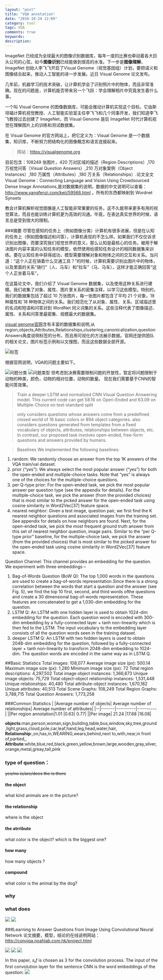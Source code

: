 ```yaml
---
layout: "post"
title: "VQA annotation"
date: "2016-10-24 12:09"
category: tool
tags: VQA
comments: true
keywords:
description:
---
```

ImageNet 已经成为全球最大的图像识别数据库，每年一度的比赛也牵动着各大巨头公司的心弦，如今**图像识别**已经能做到很高的水准。下一步是**图像理解**，ImageNet 创始人李飞飞开启了Visual Genome（视觉基因组）计划，要把语义和图像结合起来，推动人工智能的进一步发展。近日 Visual Genome 论文发布。

几年前，机器学习的技术突破，让计算机学会了识别照片中的物体，而且非常准确。现在的问题是，计算机能否带来另一个飞跃：学会理解相片中究竟发生着什么事。

一个叫 Visual Genome 的图像数据库，可能会推动计算机实现这个目标。它由斯坦福计算机视觉教授、人工智能实验室主任李飞飞和几个同事开发，我们知道李飞飞教授过去创建了 ImageNet，而 Visual Genome 是后 ImageNet 时代计算机视觉在理解图片上的训练和测试数据集。

在 Visual Genome 的官方网站上，把它定义为：Visual Genome 是一个数据集，知识库，不断努力把结构化的图像概念和语言连接起来。

>网站：https://visualgenome.org

目前包含：108249 张图片，420 万对区域的描述（Region Descriptions）,170 万视觉问答（Visual Question Answers）,210 万对象案例（Object Instances）,180 万属性（Attributes）,180 万关系（Relationships）.论文全文Visual Genome：Connecting Language and Vision Using Crowdsourced Dense Image Annotations,是对数据集的说明，数据的中文说明可以查看：http://www.yangfenzi.com/keji/59566.html
。所有的东西都映射到 Wordnet Synsets

教会计算机解析视觉图像是人工智能非常重要的任务，这不久能带来更多有用的视觉算法，而且也能训练计算机更为高效的沟通。毕竟，在表达真实世界的时候，语言总是受到很大的限制。

###摘要
尽管在感知的任务上（例如图像分类）计算机有很多进展，但是在认知的任务上（例如图像描述和问答），计算机表现的不怎么样。如果我们不仅仅诉求识别出图像，而要深究我们视觉世界的意义，那么认知是最核心的任务。被用于解决图片内容丰富的认知任务的模型，依然使用给感知任务设计的相同数据集来训练。要在认知任务中获得成功，模型需要理解对象和物体之间的交互和关系。当问道：“这个人正在骑着什么交通工具？”的时候，计算机需要识别出图片中的物体，以及里面的关系“骑行”（人、马车）和“拉车”（马、马车），这样才能正确回答“这个人正坐着马车”。

在这篇论文中，我们介绍了 Visual Genome 数据集，以及使用这种关系进行建模。我们收集了对象、属性、图片里关系的密集注释，以学习这些模型。特别的，我们的数据集包括了超过 10 万张图片，每一张图片都包含了平均 21 个对象，18 种属性和 18 种物体之间的关系。我们规范化了从对象、属性、关系、区域描述里的名词和短语和问答对到 WordNet 同义词集的关系。这些注释代表了图像描述、属性、关系和问答里最密集、规模最大的数据集。

[visual genome官网](https://visualgenome.org/)含有丰富的数据集和说明,从region,objects,Attributes,Relationships,clustering,canonicalization,question Answers角度说明标签的分布，而且用可视化的方法展示数据。官网还提供团队的相关论文，图片标签示例和以文搜图，而且这些数据全部开源。

![标签](/public/img/10/24/1.png)


根据官网说明，VQA的问题主要如下。

![问题分类](/public/img/10/24/2.png)
![问题类型](/public/img/10/24/3.png)
但考虑到决赛需要限制问题的开放性，暂定将问题限制于动物的种类，颜色，动物的相对位置，动物的数量。
现在我们需要基于CNN的智能问答效果。

>Train a deeper LSTM and normalized CNN Visual Question Answering model. This current code can get 58.16 on Open-Ended and 63.09 on Multiple-Choice on test-standard split

>only considers questions whose answers come from a predefined closed world of 16 basic colors or 894 object categories. also considers questions generated from templates from a fixed vocabulary of objects, attributes, relationships between objects, etc. In contrast, our proposed task involves open-ended, free-form questions and answers provided by humans.

>Baselines
We implemented the following baselines:
1) random: We randomly choose an answer from the top
1K answers of the VQA train/val dataset.
2) prior (“yes”): We always select the most popular answer
(“yes”) for both the open-ended and multiple-choice
tasks. Note that “yes” is always one of the choices for
the multiple-choice questions.
3) per Q-type prior: For the open-ended task, we pick the
most popular answer per question type (see the appendix
for details). For the multiple-choice task, we pick the
answer (from the provided choices) that is most similar
to the picked answer for the open-ended task using cosine
similarity in Word2Vec[37] feature space.
4) nearest neighbor: Given a test image, question pair, we
first find the K nearest neighbor questions and associated
images from the training set. See appendix for details on
how neighbors are found. Next, for the open-ended task,
we pick the most frequent ground truth answer from this
set of nearest neighbor question, image pairs. Similar to
the “per Q-type prior” baseline, for the multiple-choice
task, we pick the answer (from the provided choices) that
is most similar to the picked answer for the open-ended
task using cosine similarity in
Word2Vec[37] feature space.

Question Channel: This channel provides an embedding for
the question. We experiment with three embeddings –
1) Bag-of-Words Question (BoW Q): The top 1,000 words
in the questions are used to create a bag-of-words representation.Since there is a strong correlation between the
words that start a question and the answer (see Fig. 5),
we find the top 10 first, second, and third words ofthe questions and create a 30 dimensional bag-of-words
representation. These features are concatenated to get a
1,030-dim embedding for the question.
2) LSTM Q: An LSTM with one hidden layer is used
to obtain 1024-dim embedding for the question. Each
question word is encoded with 300-dim embedding by a
fully-connected layer + tanh non-linearity which is then
fed to the LSTM. The input vocabulary to the embedding
layer consists of all the question words seen in the
training dataset.
3) deeper LSTM Q: An LSTM with two hidden layers
is used to obtain 2048-dim embedding for the question,
followed by a fully-connected layer + tanh non-linearity
to transform 2048-dim embedding to 1024-dim. The
question words are encoded in the same way as in LSTM
Q.

##Basic Statistics
Total images: 108,077
Average image size (px): 500.14
Maximum image size (px): 1,280
Minimum image size (px): 72
Total region descriptions: 4,297,502
Total image object instances: 1,366,673
Unique image objects: 75,729
Total object-object relationship instances: 1,531,448
Unique relationships: 40,480
Total attribute-object instances: 1,670,182
Unique attributes: 40,513
Total Scene Graphs: 108,249
Total Region Graphs: 3,788,715
Total Question Answers: 1,773,258

###Common Statistics
|   |Average number of objects|	Average number of relationships|	Average number of attributes|
|--|-------|----------|----------|
||Per region annotation|1.01	|0.63|	0.77|
||Per image|	21.24	|17.68	|16.08|

**objects**:man,person,woman,sign,building,table,bus,window,sky,tree,ground,light,grass,cloud,pole,car,leaf,hand,leg,head,water,hair,
**Relationship**:,on,has,in,WEARING,wears,behind,next to,with,near,in front of,parked,,
**Attribute**:white,blue,red,black,green,yellow,brown,large,wooden,gray,silver,orange,metal,greay,tall,pink

### type of question：

~~yes/no
is/are/does the
is there~~

#### the object
what kind animals are in the picture?


#### the relationship
where is the object

#### the atrribute
what color is the object?
which is the biggest one?

#### how many
how many objects ?

#### compound
what color is the animal by the dog?

### why
### what does

![](/public/img/10/24/4.png)
![](/public/img/10/24/5.png)

###Learning to Answer Questions from Image Using Convolutional Neural Network
论文摘要，模型，结论的在线说明网站：http://conviqa.noahlab.com.hk/project.html

![](/public/img/10/24/6.png)
![](/public/img/10/24/7.png)
![](/public/img/10/24/8.png)

In this paper, $s_rf$ is chosen as 3 for the convolution process. The
input of the first convolution layer for the sentence CNN is the word embeddings of the question:
![](/public/img/10/24/9.png)
